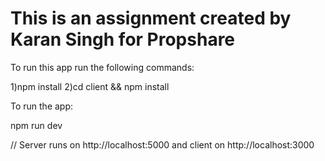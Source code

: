 # This is an assignment created by Karan Singh for Propshare

To run this app run the following commands:

1)npm install
2)cd client && npm install


To run the app:

npm run dev



// Server runs on http://localhost:5000 and client on http://localhost:3000
